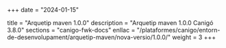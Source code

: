 +++
date        = "2024-01-15"

title       = "Arquetip maven 1.0.0"
description = "Arquetip maven 1.0.0 Canigó 3.8.0"
sections    = "canigo-fwk-docs"
enllac		= "/plataformes/canigo/entorn-de-desenvolupament/arquetip-maven/nova-versio/1.0.0/"
weight		= 3
+++

